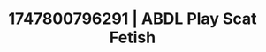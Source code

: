 ---
categories:
- Softcore surrealism
- Intimate rituals
- Erotic gaze
- Story-driven erotica
- Interactive NSFW
image: /assets/images/1747800796291.jpg
layout: post
seo:
  description: Featured content with premium Scat Fetish, ABDL Play. HD images available.
  keywords: Scat Fetish, ABDL Play
  og_image: /assets/images/1747800796291.jpg
  schema_type: VisualArtwork
tags:
- ABDL Play
- Scat Fetish
- '#1747800796291'
title: 1747800796291 | ABDL Play Scat Fetish
---